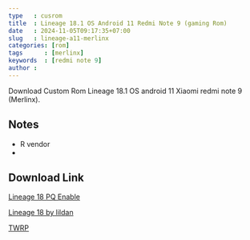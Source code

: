 ```yaml
---
type   : cusrom
title  : Lineage 18.1 OS Android 11 Redmi Note 9 (gaming Rom)
date   : 2024-11-05T09:17:35+07:00
slug   : lineage-a11-merlinx
categories: [rom]
tags      : [merlinx]
keywords  : [redmi note 9]
author :
---
```


Download Custom Rom Lineage 18.1 OS android 11 Xiaomi redmi note 9 (Merlinx).


## Notes
- R vendor
- 

## Download Link
[Lineage 18 PQ Enable](https://t.me/wahyu6070files/1103?single)

[Lineage 18 by lildan](https://t.me/wahyu6070files/1104?single)

[TWRP](https://t.me/wahyu6070files/1105)

